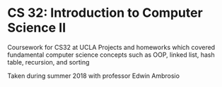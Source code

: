 # CS 32: Introduction to Computer Science II
Coursework for CS32 at UCLA
Projects and homeworks which covered fundamental computer science concepts such as OOP, linked list, hash table, recursion,
and sorting

Taken during summer 2018 with professor Edwin Ambrosio
